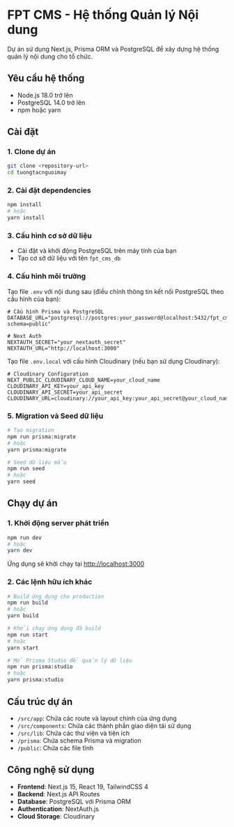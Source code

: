 # FPT CMS - Hệ thống Quản lý Nội dung

Dự án sử dụng Next.js, Prisma ORM và PostgreSQL để xây dựng hệ thống quản lý nội dung cho tổ chức.

## Yêu cầu hệ thống

- Node.js 18.0 trở lên
- PostgreSQL 14.0 trở lên
- npm hoặc yarn

## Cài đặt

### 1. Clone dự án

```bash
git clone <repository-url>
cd tuongtacnguoimay
```

### 2. Cài đặt dependencies

```bash
npm install
# hoặc
yarn install
```

### 3. Cấu hình cơ sở dữ liệu

- Cài đặt và khởi động PostgreSQL trên máy tính của bạn
- Tạo cơ sở dữ liệu với tên `fpt_cms_db`

### 4. Cấu hình môi trường

Tạo file `.env` với nội dung sau (điều chỉnh thông tin kết nối PostgreSQL theo cấu hình của bạn):

```
# Cấu hình Prisma và PostgreSQL
DATABASE_URL="postgresql://postgres:your_password@localhost:5432/fpt_cms_db?schema=public"

# Next Auth
NEXTAUTH_SECRET="your_nextauth_secret"
NEXTAUTH_URL="http://localhost:3000"
```

Tạo file `.env.local` với cấu hình Cloudinary (nếu bạn sử dụng Cloudinary):

```
# Cloudinary Configuration
NEXT_PUBLIC_CLOUDINARY_CLOUD_NAME=your_cloud_name
CLOUDINARY_API_KEY=your_api_key
CLOUDINARY_API_SECRET=your_api_secret
CLOUDINARY_URL=cloudinary://your_api_key:your_api_secret@your_cloud_name
```

### 5. Migration và Seed dữ liệu

```bash
# Tạo migration
npm run prisma:migrate
# hoặc
yarn prisma:migrate

# Seed dữ liệu mẫu
npm run seed
# hoặc
yarn seed
```

## Chạy dự án

### 1. Khởi động server phát triển

```bash
npm run dev
# hoặc
yarn dev
```

Ứng dụng sẽ khởi chạy tại [http://localhost:3000](http://localhost:3000)

### 2. Các lệnh hữu ích khác

```bash
# Build ứng dụng cho production
npm run build
# hoặc
yarn build

# Khởi chạy ứng dụng đã build
npm run start
# hoặc
yarn start

# Mở Prisma Studio để quản lý dữ liệu
npm run prisma:studio
# hoặc
yarn prisma:studio
```

## Cấu trúc dự án

- `/src/app`: Chứa các route và layout chính của ứng dụng
- `/src/components`: Chứa các thành phần giao diện tái sử dụng
- `/src/lib`: Chứa các thư viện và tiện ích
- `/prisma`: Chứa schema Prisma và migration
- `/public`: Chứa các file tĩnh

## Công nghệ sử dụng

- **Frontend**: Next.js 15, React 19, TailwindCSS 4
- **Backend**: Next.js API Routes
- **Database**: PostgreSQL với Prisma ORM
- **Authentication**: NextAuth.js
- **Cloud Storage**: Cloudinary
